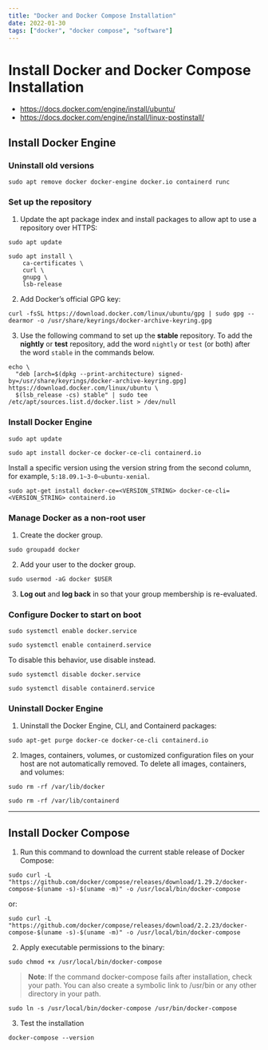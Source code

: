 ```yaml
---
title: "Docker and Docker Compose Installation"
date: 2022-01-30
tags: ["docker", "docker compose", "software"]
---
```


# Install Docker and Docker Compose Installation

- https://docs.docker.com/engine/install/ubuntu/
- https://docs.docker.com/engine/install/linux-postinstall/


## Install Docker Engine


### Uninstall old versions
~~~shell
sudo apt remove docker docker-engine docker.io containerd runc
~~~


### Set up the repository
1. Update the apt package index and install packages to allow apt to use a repository over HTTPS:
~~~shell
sudo apt update
~~~

~~~shell
sudo apt install \
    ca-certificates \
    curl \
    gnupg \
    lsb-release
~~~

2. Add Docker’s official GPG key:
~~~shell
curl -fsSL https://download.docker.com/linux/ubuntu/gpg | sudo gpg --dearmor -o /usr/share/keyrings/docker-archive-keyring.gpg
~~~
3. Use the following command to set up the **stable** repository. To add the **nightly** or **test** repository, add the word `nightly` or `test` (or both) after the word `stable` in the commands below.
~~~shell
echo \
  "deb [arch=$(dpkg --print-architecture) signed-by=/usr/share/keyrings/docker-archive-keyring.gpg] https://download.docker.com/linux/ubuntu \
  $(lsb_release -cs) stable" | sudo tee /etc/apt/sources.list.d/docker.list > /dev/null
~~~


### Install Docker Engine
~~~shell
sudo apt update
~~~

~~~shell
sudo apt install docker-ce docker-ce-cli containerd.io
~~~

Install a specific version using the version string from the second column, for example, `5:18.09.1~3-0~ubuntu-xenial`.
~~~shell
sudo apt-get install docker-ce=<VERSION_STRING> docker-ce-cli=<VERSION_STRING> containerd.io
~~~


### Manage Docker as a non-root user
1. Create the docker group.
~~~shell
sudo groupadd docker
~~~

2. Add your user to the docker group.
~~~shell
sudo usermod -aG docker $USER
~~~

3. **Log out** and **log back** in so that your group membership is re-evaluated.


### Configure Docker to start on boot
~~~shell
sudo systemctl enable docker.service
~~~

~~~shell
sudo systemctl enable containerd.service
~~~

To disable this behavior, use disable instead.
~~~shell
sudo systemctl disable docker.service
~~~

~~~shell
sudo systemctl disable containerd.service
~~~


### Uninstall Docker Engine
1. Uninstall the Docker Engine, CLI, and Containerd packages:
~~~shell
sudo apt-get purge docker-ce docker-ce-cli containerd.io
~~~

2. Images, containers, volumes, or customized configuration files on your host are not automatically removed. To delete all images, containers, and volumes:
~~~shell
sudo rm -rf /var/lib/docker
~~~

~~~shell
sudo rm -rf /var/lib/containerd
~~~


---
## Install Docker Compose
1. Run this command to download the current stable release of Docker Compose:
~~~shell
sudo curl -L "https://github.com/docker/compose/releases/download/1.29.2/docker-compose-$(uname -s)-$(uname -m)" -o /usr/local/bin/docker-compose
~~~
or:
~~~shell
sudo curl -L "https://github.com/docker/compose/releases/download/2.2.23/docker-compose-$(uname -s)-$(uname -m)" -o /usr/local/bin/docker-compose
~~~

2. Apply executable permissions to the binary:
~~~shell
sudo chmod +x /usr/local/bin/docker-compose
~~~

> **Note**: If the command docker-compose fails after installation, check your path. You can also create a symbolic link to /usr/bin or any other directory in your path.
~~~shell
sudo ln -s /usr/local/bin/docker-compose /usr/bin/docker-compose
~~~

3. Test the installation
~~~shell
docker-compose --version
~~~
